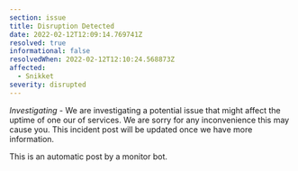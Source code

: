 ```yaml
---
section: issue
title: Disruption Detected
date: 2022-02-12T12:09:14.769741Z
resolved: true
informational: false
resolvedWhen: 2022-02-12T12:10:24.568873Z
affected:
  - Snikket
severity: disrupted
---
```

*Investigating* - We are investigating a potential issue that might affect the uptime of one our of services. We are sorry for any inconvenience this may cause you. This incident post will be updated once we have more information.

This is an automatic post by a monitor bot.
        